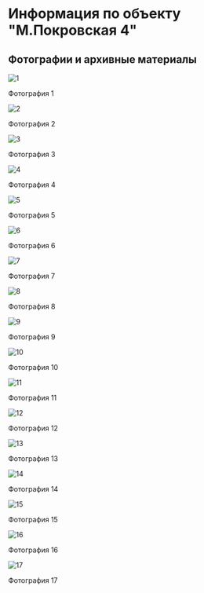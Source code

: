 # Информация по объекту "М.Покровская 4"

## Фотографии и архивные материалы

![1](/BuidingsInfo/a1ca980a-1141-4b4e-8af8-b6090359bcb5/01_Compressed.jpg)

Фотография 1

![2](/BuidingsInfo/a1ca980a-1141-4b4e-8af8-b6090359bcb5/02_Compressed.jpg)

Фотография 2

![3](/BuidingsInfo/a1ca980a-1141-4b4e-8af8-b6090359bcb5/03_Compressed.jpg)

Фотография 3

![4](/BuidingsInfo/a1ca980a-1141-4b4e-8af8-b6090359bcb5/04_Compressed.jpg)

Фотография 4

![5](/BuidingsInfo/a1ca980a-1141-4b4e-8af8-b6090359bcb5/05_Compressed.jpg)

Фотография 5

![6](/BuidingsInfo/a1ca980a-1141-4b4e-8af8-b6090359bcb5/06_Compressed.jpg)

Фотография 6

![7](/BuidingsInfo/a1ca980a-1141-4b4e-8af8-b6090359bcb5/07_Compressed.jpg)

Фотография 7

![8](/BuidingsInfo/a1ca980a-1141-4b4e-8af8-b6090359bcb5/08_Compressed.jpg)

Фотография 8

![9](/BuidingsInfo/a1ca980a-1141-4b4e-8af8-b6090359bcb5/09_Compressed.jpg)

Фотография 9

![10](/BuidingsInfo/a1ca980a-1141-4b4e-8af8-b6090359bcb5/10_Compressed.jpg)

Фотография 10

![11](/BuidingsInfo/a1ca980a-1141-4b4e-8af8-b6090359bcb5/11_Compressed.jpg)

Фотография 11

![12](/BuidingsInfo/a1ca980a-1141-4b4e-8af8-b6090359bcb5/12_Compressed.jpg)

Фотография 12

![13](/BuidingsInfo/a1ca980a-1141-4b4e-8af8-b6090359bcb5/13_Compressed.jpg)

Фотография 13

![14](/BuidingsInfo/a1ca980a-1141-4b4e-8af8-b6090359bcb5/P1270377_Compressed.jpg)

Фотография 14

![15](/BuidingsInfo/a1ca980a-1141-4b4e-8af8-b6090359bcb5/P1270378_Compressed.jpg)

Фотография 15

![16](/BuidingsInfo/a1ca980a-1141-4b4e-8af8-b6090359bcb5/P1270379_Compressed.jpg)

Фотография 16

![17](/BuidingsInfo/a1ca980a-1141-4b4e-8af8-b6090359bcb5/P1270385_Compressed.jpg)

Фотография 17

